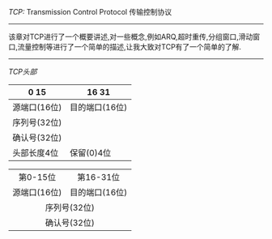*TCP:*
Transmission  Control Protocol 传输控制协议

---

该章对TCP进行了一个概要讲述,对一些概念,例如ARQ,超时重传,分组窗口,滑动窗口,流量控制等进行了一个简单的描述,让我大致对TCP有了一个简单的了解.

---

*TCP头部*

|0                  15|16                    31|
---|---
源端口(16位)|目的端口(16位)
序列号(32位)|
确认号(32位)|
头部长度4位|保留(0)4位
<table>
    <tr align="center">
        <td>第0-15位</td>
        <td>第16-31位</td>
    </tr>
    <tr>
        <td>源端口(16位)</td>
        <td>目的端口(16位)</td>
    </tr>
    <tr align="center">
        <td colspan="20" >序列号(32位)</td>
    </tr>
    <tr align="center">
        <td colspan="2" >确认号(32位)</td>
    </tr>
</table>
